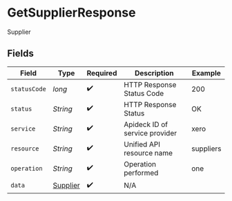 # GetSupplierResponse

Supplier


## Fields

| Field                                           | Type                                            | Required                                        | Description                                     | Example                                         |
| ----------------------------------------------- | ----------------------------------------------- | ----------------------------------------------- | ----------------------------------------------- | ----------------------------------------------- |
| `statusCode`                                    | *long*                                          | :heavy_check_mark:                              | HTTP Response Status Code                       | 200                                             |
| `status`                                        | *String*                                        | :heavy_check_mark:                              | HTTP Response Status                            | OK                                              |
| `service`                                       | *String*                                        | :heavy_check_mark:                              | Apideck ID of service provider                  | xero                                            |
| `resource`                                      | *String*                                        | :heavy_check_mark:                              | Unified API resource name                       | suppliers                                       |
| `operation`                                     | *String*                                        | :heavy_check_mark:                              | Operation performed                             | one                                             |
| `data`                                          | [Supplier](../../models/components/Supplier.md) | :heavy_check_mark:                              | N/A                                             |                                                 |